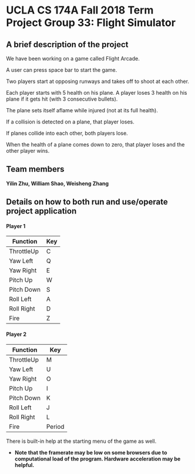# UCLA CS 174A Fall 2018 Term Project Group 33: Flight Simulator

## **A brief description of the project**

  We have been working on a game called Flight Arcade.

  A user can press space bar to start the game.
  
  Two players start at opposing runways and takes off to shoot at each other.
  
  Each player starts with 5 health on his plane. A player loses 3 health on his plane if it gets hit (with 3 consecutive bullets).
  
  The plane sets itself aflame while injured (not at its full health).
  
  If a collision is detected on a plane, that player loses.
  
  If planes collide into each other, both players lose.
  
  When the health of a plane comes down to zero, that player loses and the other player wins.

## **Team members**

  **Yilin Zhu, William Shao, Weisheng Zhang**

## **Details on how to both run and use/operate project application**

#### Player 1
  |Function|Key|
  |--|--|
  |ThrottleUp| C|
  |Yaw Left|Q|
  |Yaw Right|E|
  |Pitch Up|W|
  |Pitch Down|S|
  |Roll Left|A|
  |Roll Right|D|
  |Fire| Z|
  
#### Player 2
   |Function|Key|
  |--|--|
  |ThrottleUp| M|
  |Yaw Left|U|
  |Yaw Right|O|
  |Pitch Up|I|
  |Pitch Down|K|
  |Roll Left|J|
  |Roll Right|L|
  |Fire| Period| 
  
  There is built-in help at the starting menu of the game as well.


- **Note that the framerate may be low on some browsers due to computational load of the program. Hardware acceleration may be helpful.**
